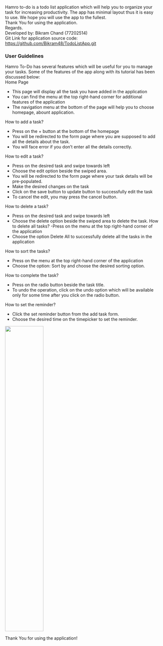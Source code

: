 Hamro to-do is a todo list application which will help you to organize your task for increasing productivity. The app has minimal layout thus it is easy to use. We hope you will use the app to the fullest.<br> 
Thank You for using the application. <br>
Regards.<br>
Developed by: Bikram Chand (77202514)<br>
Git Link for application source code: https://github.com/Bikram48/TodoListApp.git

<h3>User Guidelines</h3>
Hamro To-Do has several features which will be useful for you to manage your tasks. Some of the features of the app along with its tutorial has been discussed below:<br>
Home Page
<ul>
  <li>This page will display all the task you have added in the application</li>
  <li>You can find the menu at the top right-hand corner for additional features of the application</li>
 <li>The navigation menu at the bottom of the page will help you to choose homepage, abount application.</li>
</ul>

How to add a task?
  - Press on the + button at the bottom of the homepage
  - You will be redirected to the form page where you are supposed to add all the details about the task.
  - You will face error if you don’t enter all the details correctly.<br>
  
How to edit a task?
  - Press on the desired task and swipe towards left
  - Choose the edit option beside the swiped area.
  - You will be redirected to the form page where your task details will be pre-populated.
  - Make the desired changes on the task
  - Click on the save button to update button to successfully edit the task
  - To cancel the edit, you may press the cancel button.
  
How to delete a task?
  - Press on the desired task and swipe towards left
  - Choose the delete option beside the swiped area to delete the task.
How to delete all tasks?
  -Press on the menu at the top right-hand corner of the application
  - Choose the option Delete All to successfully delete all the tasks in the application
  
How to sort the tasks?
  - Press on the menu at the top right-hand corner of the application
  - Choose the option: Sort by and choose the desired sorting option.
  
How to complete the task?
  - Press on the radio button beside the task title.
  - To undo the operation, click on the undo option which will be available only for some time after you click on the radio button.
  
How to set the reminder?
  - Click the set reminder button from the add task form.
  - Choose the desired time on the timepicker to set the reminder.


<img src="./hamrotodo.gif" width="50%" height="1000"/>


Thank You for using the application!

